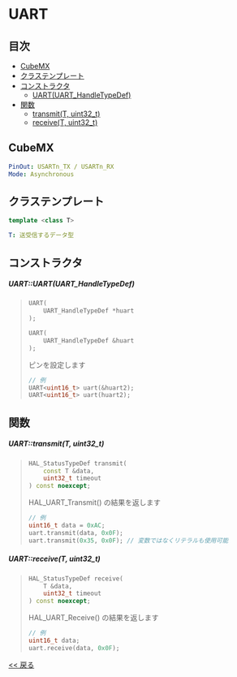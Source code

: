 # UART

## 目次
- [CubeMX](#cubemx)
- [クラステンプレート](#クラステンプレート)
- [コンストラクタ](#コンストラクタ)
  - [UART(UART_HandleTypeDef)](#uartuartuart_handletypedef)
- [関数](#関数)
  - [transmit(T, uint32_t)](#uarttransmitt-uint32_t)
  - [receive(T, uint32_t)](#uartreceivet-uint32_t)

## CubeMX
```yaml
PinOut: USARTn_TX / USARTn_RX
Mode: Asynchronous
```

## クラステンプレート
```c++
template <class T>
```
```yaml
T: 送受信するデータ型
```

## コンストラクタ

##### UART::UART(UART_HandleTypeDef)
> ```c++
> UART(
>     UART_HandleTypeDef *huart
> );
> ```
> ```c++
> UART(
>     UART_HandleTypeDef &huart
> );
> ```
> ピンを設定します  
> ```c++
> // 例
> UART<uint16_t> uart(&huart2);
> UART<uint16_t> uart(huart2);
> ```

## 関数
##### UART::transmit(T, uint32_t)
> ```c++
> HAL_StatusTypeDef transmit(
>     const T &data,
>     uint32_t timeout
> ) const noexcept;
> ```
> HAL_UART_Transmit() の結果を返します  
> ```c++
> // 例
> uint16_t data = 0xAC;
> uart.transmit(data, 0x0F);
> uart.transmit(0x35, 0x0F); // 変数ではなくリテラルも使用可能
> ```

##### UART::receive(T, uint32_t)
> ```c++
> HAL_StatusTypeDef receive(
>     T &data,
>     uint32_t timeout
> ) const noexcept;
> ```
> HAL_UART_Receive() の結果を返します  
> ```c++
> // 例
> uint16_t data;
> uart.receive(data, 0x0F);
> ```

[<< 戻る](../README.md)